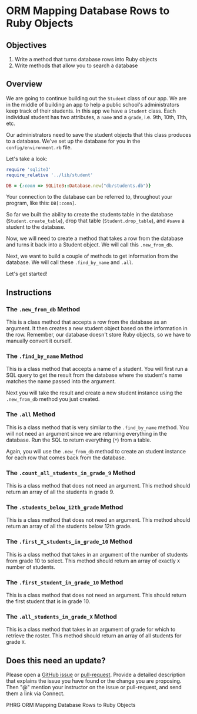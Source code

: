 # ORM Mapping Database Rows to Ruby Objects

## Objectives

1. Write a method that turns database rows into Ruby objects 
2. Write methods that allow you to search a database

## Overview

We are going to continue building out the `Student` class of our app. We are in the middle of building an app to help a public school's administrators keep track of their students. In this app we have a `Student` class. Each individual student has two attributes, a `name` and a `grade`, i.e. 9th, 10th, 11th, etc. 

Our administrators need to save the student objects that this class produces to a database. We've set up the database for you in the `config/environment.rb` file. 

Let's take a look:

```ruby
require 'sqlite3'
require_relative '../lib/student'

DB = {:conn => SQLite3::Database.new("db/students.db")}
```
Your connection to the database can be referred to, throughout your program, like this: `DB[:conn]`. 

So far we built the ability to create the students table in the database (`Student.create_table`), drop that table (`Student.drop_table`), and `#save` a student to the database.

Now, we will need to create a method that takes a row from the database and turns it back into a Student object. We will call this `.new_from_db`.

Next, we want to build a couple of methods to get information from the database. We will call these `.find_by_name` and `.all`. 

Let's get started!

## Instructions

### The `.new_from_db` Method

This is a class method that accepts a row from the database as an argument. It then creates a new student object based on the information in the row. Remember, our database doesn't store Ruby objects, so we have to manually convert it ourself.

### The `.find_by_name` Method
This is a class method that accepts a name of a student. You will first run a SQL query to get the result from the database where the student's name matches the name passed into the argument.

Next you will take the result and create a new student instance using the `.new_from_db` method you just created.

### The `.all` Method
This is a class method that is very similar to the `.find_by_name` method. You will not need an argument since we are returning everything in the database. Run the SQL to return everything (`*`) from a table. 

Again, you will use the `.new_from_db` method to create an student instance for each row that comes back from the database. 

### The `.count_all_students_in_grade_9` Method

This is a class method that does not need an argument. This method should return an array of all the students in grade 9.

### The `.students_below_12th_grade` Method

This is a class method that does not need an argument. This method should return an array of all the students below 12th grade.

### The `.first_X_students_in_grade_10` Method

This is a class method that takes in an argument of the number of students from grade 10 to select. This method should return an array of exactly `X` number of students.

### The `.first_student_in_grade_10` Method

This is a class method that does not need an argument. This should return the first student that is in grade 10.

### The `.all_students_in_grade_X` Method

This is a class method that takes in an argument of grade for which to retrieve the roster. This method should return an array of all students for grade `X`.

## Does this need an update?
Please open a [GitHub issue](https://github.com/learn-co-curriculum/phrg-orm-mapping-db-to-ruby-object-lab/issues) or [pull-request](https://github.com/learn-co-curriculum/phrg-orm-mapping-db-to-ruby-object-lab/pulls). Provide a detailed description that explains the issue you have found or the change you are proposing. Then "@" mention your instructor on the issue or pull-request, and send them a link via Connect.

<p data-visibility='hidden'>PHRG ORM Mapping Database Rows to Ruby Objects</p>
